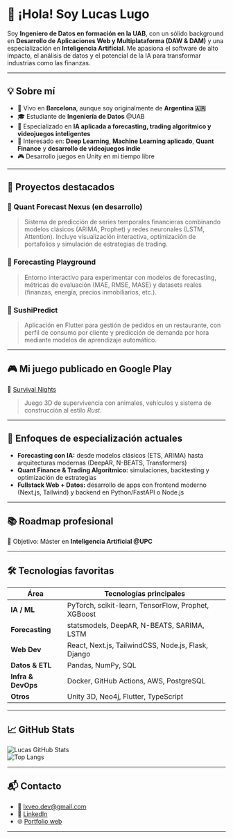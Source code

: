 # 👋 ¡Hola! Soy Lucas Lugo

Soy **Ingeniero de Datos en formación en la UAB**, con un sólido background en **Desarrollo de Aplicaciones Web y Multiplataforma (DAW & DAM)** y una especialización en **Inteligencia Artificial**. Me apasiona el software de alto impacto, el análisis de datos y el potencial de la IA para transformar industrias como las finanzas.

---

## 💡 Sobre mí

- 📍 Vivo en **Barcelona**, aunque soy originalmente de **Argentina 🇦🇷**
- 🎓 Estudiante de **Ingeniería de Datos** @UAB
- 🤖 Especializado en **IA aplicada a forecasting, trading algorítmico y videojuegos inteligentes**
- 🧠 Interesado en: **Deep Learning**, **Machine Learning aplicado**, **Quant Finance** y **desarrollo de videojuegos indie**
- 🎮 Desarrollo juegos en Unity en mi tiempo libre

---

## 🚀 Proyectos destacados

### 🎯 Quant Forecast Nexus (en desarrollo)
> Sistema de predicción de series temporales financieras combinando modelos clásicos (ARIMA, Prophet) y redes neuronales (LSTM, Attention). Incluye visualización interactiva, optimización de portafolios y simulación de estrategias de trading.

### 🧠 Forecasting Playground
> Entorno interactivo para experimentar con modelos de forecasting, métricas de evaluación (MAE, RMSE, MASE) y datasets reales (finanzas, energía, precios inmobiliarios, etc.).

### 🍣 SushiPredict
> Aplicación en Flutter para gestión de pedidos en un restaurante, con perfil de consumo por cliente y predicción de demanda por hora mediante modelos de aprendizaje automático.

---

## 🎮 Mi juego publicado en Google Play

📱 [Survival Nights](https://play.google.com/store/apps/details?id=com.ArielusGames.SurvivalNights)  
> Juego 3D de supervivencia con animales, vehículos y sistema de construcción al estilo *Rust*.  

---

## 🧠 Enfoques de especialización actuales

- **Forecasting con IA:** desde modelos clásicos (ETS, ARIMA) hasta arquitecturas modernas (DeepAR, N-BEATS, Transformers)
- **Quant Finance & Trading Algorítmico:** simulaciones, backtesting y optimización de estrategias
- **Fullstack Web + Datos:** desarrollo de apps con frontend moderno (Next.js, Tailwind) y backend en Python/FastAPI o Node.js

---

## 📚 Roadmap profesional

🎯 Objetivo: Máster en **Inteligencia Artificial @UPC**

---

## 🛠️ Tecnologías favoritas

| Área               | Tecnologías principales                                  |
|--------------------|----------------------------------------------------------|
| **IA / ML**        | PyTorch, scikit-learn, TensorFlow, Prophet, XGBoost     |
| **Forecasting**    | statsmodels, DeepAR, N-BEATS, SARIMA, LSTM              |
| **Web Dev**        | React, Next.js, TailwindCSS, Node.js, Flask, Django     |
| **Datos & ETL**    | Pandas, NumPy, SQL                                       |
| **Infra & DevOps** | Docker, GitHub Actions, AWS, PostgreSQL                 |
| **Otros**          | Unity 3D, Neo4j, Flutter, TypeScript                    |

---

## 📈 GitHub Stats

![Lucas GitHub Stats](https://github-readme-stats.vercel.app/api?username=lucaslugo-dev&show_icons=true&theme=radical&count_private=true)  
![Top Langs](https://github-readme-stats.vercel.app/api/top-langs/?username=lucaslugo-dev&layout=compact&theme=radical)

---

## 📬 Contacto

- 📧 lxveo.dev@gmail.com  
- 💼 [LinkedIn](https://www.linkedin.com/in/lucas-ariel-lugo-vera-21541b240/)  
- 🌐 [Portfolio web](https://lxve.blog)

---

